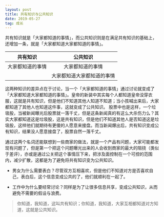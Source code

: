 ```yaml
---
layout: post
title: 共有知识与公共知识
date: 2019-05-27
tag: 成长
---
```


共有知识就是「大家都知道的事情」，而公共知识则是在满足共有知识的基础上，还增加一条，就是「大家都知道大家都知道的事情」。

|  共有知识  |  公共知识 |
| :---: | :---: |
|  大家都知道的事情  |  大家都知道的事情  |
|    |  大家都知道大家都知道的事情 |

这两种知识的差异点在于讨论，当一个「大家都知道的事情」通过讨论就变成了「大家都知道大家都知道的事情」。皇帝的新装中其实每个人都知道皇帝没穿衣服，这就是共有知识，但是他们不知道其他人知道不知道；当小孩喊出来后，大家都知道了其他人也知道这件事，这就变成了公共知识。 股票中也是这样，一个垃圾股，当被新闻曝光后股票就一落千丈，但是这条新闻真的有这么大杀伤力么？其实大家都知道这是垃圾股，这是共有知识，但是他们不知道其他人是否知道这是垃圾股，这样他们就期待有更傻的人愿意来接盘。而当新闻爆出后，共有知识变成公有知识，结果没人愿意接盘了，股票自然一落千丈。

通过这两个名词还能联想到一些商家的做法，就是一个产品有问题，大家可能都发现有问题了，但是第一个把这个问题曝光出来的人会收到商家的最大的阻挠（类似于差评），亦或是通过公关把这个事情压下来，把涉及面控制在一个可控的范围内，减少扩散，这都是为了避免将共有知识变为公共知识。

- 男女为什么需要表白？尽管双方互相喜欢，但是他们不知道对方是否喜欢自己，表白后，这个信息变成公共的了，他们就顺利在一起了。

- 工作中为什么要经常讨论？同样是为了让很多信息共享，变成公共知识，从而避免不需要的假设与浪费。

> 你知道，我知道，这叫共有知识；你知道，我知道，大家互相都知道对方知道，这就是公共知识。
